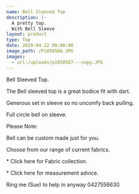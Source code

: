 ```yaml
---
name: Bell Sleeved Top
description: |-
  A pretty top.
  With Bell Sleeve
layout: product
type: Top
date: 2020-04-22 00:00:00
image_path: /P1050566.JPG
images:
  - url:/uploads/p1050567---copy.JPG
---
```


Bell Sleeved Top.&nbsp;

The Bell sleeved top is a great bodice fit with dart.

Generous set in sleeve so no uncomfy back pulling.

Full circle bell on sleeve.


Please Note:

Bell can be custom made just for you.

Choose from our range of current fabrics.

\* Click here for Fabric collection.

\* Click here for measurement advice.

Ring me (Sue) to help in anyway 0427556630
